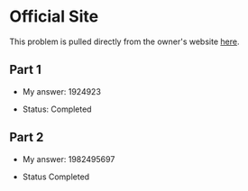 # Official Site
This problem is pulled directly from the owner's website [here](https://adventofcode.com/2021/day/2).

## Part 1

- My answer: 1924923

- Status: Completed

## Part 2

- My answer: 1982495697

- Status Completed
